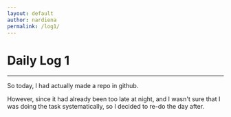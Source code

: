 ```yaml
---
layout: default
author: nardiena
permalink: /log1/
---
```

# Daily Log 1
-----

So today, I had actually made a repo in github.

However, since it had already been too late at night, and I wasn't sure that I was doing the task systematically, so I decided to re-do the day after.
